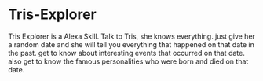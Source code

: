 # Tris-Explorer
Tris Explorer is a Alexa Skill. Talk to Tris, she knows everything. just give her a random date and she will tell you everything that happened on that date in the past. get to know about interesting events that occurred on that date. also get to know the famous personalities who were born and died on that date.

